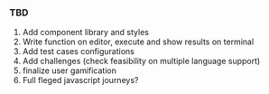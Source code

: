 ### TBD

1. Add component library and styles
2. Write function on editor, execute and show results on terminal
3. Add test cases configurations 
4. Add challenges (check feasibility on multiple language support)
5. finalize user gamification
6. Full fleged javascript journeys?


